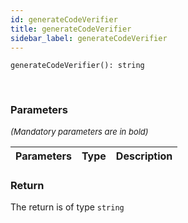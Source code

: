 ```yaml
---
id: generateCodeVerifier
title: generateCodeVerifier
sidebar_label: generateCodeVerifier
---
```


```tsx
generateCodeVerifier(): string
```
<br/>



### Parameters

<font size="2"><i>(Mandatory parameters are in bold)</i></font>

| Parameters | Type | Description |
| --------- | ---- | ----------- |


### Return



The return is of type <code>string</code>